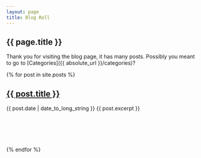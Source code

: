 ```yaml
---
layout: page
title: Blog Roll
---
```


## {{ page.title }}

Thank you for visiting the blog page, it has many posts. Possibly you meant to go to [Categories]({{ absolute_url }}/categories)?

{% for post in site.posts %}
  <article>
    <h2>
      <a href="{{ post.url | absolute_url }}">
        {{ post.title }}
      </a>
    </h2>
    <time datetime="{{ post.date | date: "%Y-%m-%d" }}">{{ post.date | date_to_long_string }}</time>
    {{ post.excerpt }}

  </article>
  <h1>&nbsp;</h1>
{% endfor %}